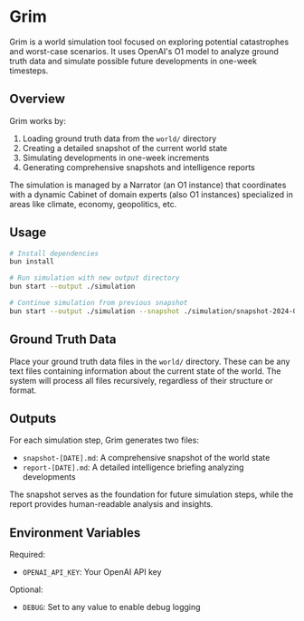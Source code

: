 # Grim

Grim is a world simulation tool focused on exploring potential catastrophes and worst-case scenarios. It uses OpenAI's O1 model to analyze ground truth data and simulate possible future developments in one-week timesteps.

## Overview

Grim works by:
1. Loading ground truth data from the `world/` directory
2. Creating a detailed snapshot of the current world state
3. Simulating developments in one-week increments
4. Generating comprehensive snapshots and intelligence reports

The simulation is managed by a Narrator (an O1 instance) that coordinates with a dynamic Cabinet of domain experts (also O1 instances) specialized in areas like climate, economy, geopolitics, etc.

## Usage

```bash
# Install dependencies
bun install

# Run simulation with new output directory
bun start --output ./simulation

# Continue simulation from previous snapshot
bun start --output ./simulation --snapshot ./simulation/snapshot-2024-01-01.md
```

## Ground Truth Data

Place your ground truth data files in the `world/` directory. These can be any text files containing information about the current state of the world. The system will process all files recursively, regardless of their structure or format.

## Outputs

For each simulation step, Grim generates two files:
- `snapshot-[DATE].md`: A comprehensive snapshot of the world state
- `report-[DATE].md`: A detailed intelligence briefing analyzing developments

The snapshot serves as the foundation for future simulation steps, while the report provides human-readable analysis and insights.

## Environment Variables

Required:
- `OPENAI_API_KEY`: Your OpenAI API key

Optional:
- `DEBUG`: Set to any value to enable debug logging
